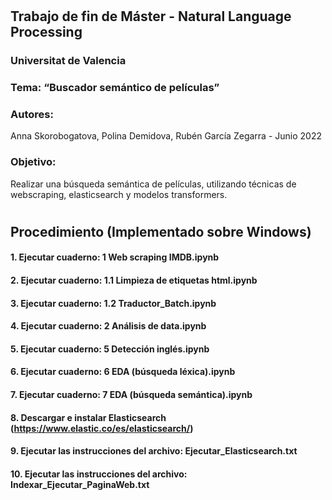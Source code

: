 #
## Trabajo de fin de Máster - Natural Language Processing
### Universitat de Valencia
### Tema: “Buscador semántico de películas”
### Autores:
  Anna Skorobogatova, Polina Demidova, Rubén García Zegarra - Junio 2022
### Objetivo:
  Realizar una búsqueda semántica de películas, utilizando técnicas de webscraping, elasticsearch y modelos transformers.
#
## Procedimiento (Implementado sobre Windows)
#### 1.  Ejecutar cuaderno: 1 Web scraping IMDB.ipynb
#### 2.  Ejecutar cuaderno: 1.1 Limpieza de etiquetas html.ipynb
#### 3.  Ejecutar cuaderno: 1.2 Traductor_Batch.ipynb
#### 4.  Ejecutar cuaderno: 2 Análisis de data.ipynb
#### 5.  Ejecutar cuaderno: 5 Detección inglés.ipynb
#### 6.  Ejecutar cuaderno: 6 EDA (búsqueda léxica).ipynb
#### 7.  Ejecutar cuaderno: 7 EDA (búsqueda semántica).ipynb
#### 8.  Descargar e instalar Elasticsearch (https://www.elastic.co/es/elasticsearch/) 
#### 9.  Ejecutar las instrucciones del archivo: Ejecutar_Elasticsearch.txt
#### 10. Ejecutar las instrucciones del archivo: Indexar_Ejecutar_PaginaWeb.txt
